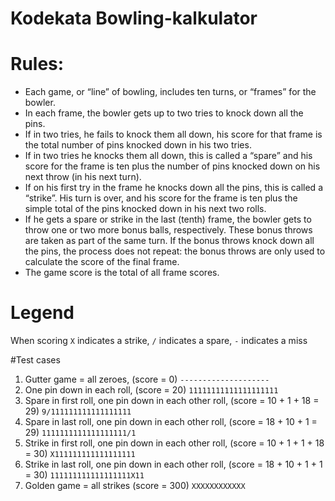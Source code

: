 ﻿Kodekata Bowling-kalkulator
===========================


# Rules:
- Each game, or “line” of bowling, includes ten turns, or “frames” for the bowler.
- In each frame, the bowler gets up to two tries to knock down all the pins.
- If in two tries, he fails to knock them all down, his score for that frame is the total number of pins knocked down in his two tries.
- If in two tries he knocks them all down, this is called a “spare” and his score for the frame is ten plus the number of pins knocked down on his next throw 
  (in his next turn).
- If on his first try in the frame he knocks down all the pins, this is called a “strike”. 
  His turn is over, and his score for the frame is ten plus the simple total of the pins knocked down in his next two rolls.
- If he gets a spare or strike in the last (tenth) frame, the bowler gets to throw one or two more bonus balls, respectively. 
  These bonus throws are taken as part of the same turn. If the bonus throws knock down all the pins, the process does not repeat: 
  the bonus throws are only used to calculate the score of the final frame.
- The game score is the total of all frame scores.


# Legend
When scoring `X` indicates a strike, `/` indicates a spare, `-` indicates a miss


#Test cases
1. Gutter game = all zeroes, (score = 0)
   `--------------------`
2. One pin down in each roll, (score = 20)
   `11111111111111111111`
3. Spare in first roll, one pin down in each other roll, (score = 10 + 1 + 18 = 29)
   `9/111111111111111111`
4. Spare in last roll, one pin down in each other roll, (score = 18 + 10 + 1 = 29)
   `1111111111111111111/1`
5. Strike in first roll, one pin down in each other roll, (score = 10 + 1 + 1 + 18 = 30)
   `X111111111111111111`
6. Strike in last roll, one pin down in each other roll, (score = 18 + 10 + 1 + 1 = 30)
   `111111111111111111X11`
7. Golden game = all strikes (score = 300)
   `XXXXXXXXXXXX`
<!--stackedit_data:
eyJoaXN0b3J5IjpbLTExODk3NzE0MTNdfQ==
-->